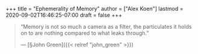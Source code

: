 +++
title = "Ephemerality of Memory"
author = ["Alex Koen"]
lastmod = 2020-09-02T16:46:25-07:00
draft = false
+++

> “Memory is not so much a camera as a filter, the particulates it holds on to are nothing compared to what leaks through.”
>
> — [§John Green]({{< relref "john_green" >}})

